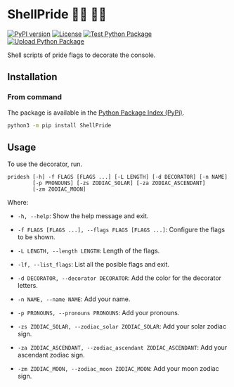 # ShellPride 🏳️‍🌈 :transgender_flag:
[![PyPI version](https://img.shields.io/pypi/v/ShellPride.svg)](https://pypi.org/project/ShellPride/)
[![License](https://img.shields.io/pypi/l/ShellPride.svg)](https://github.com/ccmorenos/ShellPride/blob/main/LICENSE)
[![Test Python Package](https://github.com/ccmorenos/ShellPride/actions/workflows/test-python.yml/badge.svg?branch=main)](https://github.com/ccmorenos/ShellPride/actions/workflows/test-python.yml) [![Upload Python Package](https://github.com/ccmorenos/ShellPride/actions/workflows/python-publish.yml/badge.svg)](https://github.com/ccmorenos/ShellPride/actions/workflows/python-publish.yml)

Shell scripts of pride flags to decorate the console.

## Installation

### From command

The package is available in the
[Python Package Index (PyPi)](https://pypi.org/project/ShellPride/).

```bash
python3 -m pip install ShellPride
```

## Usage

To use the decorator, run.

```shell
pridesh [-h] -f FLAGS [FLAGS ...] [-L LENGTH] [-d DECORATOR] [-n NAME]
        [-p PRONOUNS] [-zs ZODIAC_SOLAR] [-za ZODIAC_ASCENDANT]
        [-zm ZODIAC_MOON]
```

Where:

* `-h, --help`: Show the help message and exit.

* `-f FLAGS [FLAGS ...], --flags FLAGS [FLAGS ...]`: Configure the flags to be
  shown.

* `-L LENGTH, --length LENGTH`: Length of the flags.

* `-lf, --list_flags`: List all the posible flags and exit.

* `-d DECORATOR, --decorator DECORATOR`: Add the color for the decorator
letters.

* `-n NAME, --name NAME`: Add your name.

* `-p PRONOUNS, --pronouns PRONOUNS`: Add your pronouns.

* `-zs ZODIAC_SOLAR, --zodiac_solar ZODIAC_SOLAR`: Add your solar zodiac sign.

* `-za ZODIAC_ASCENDANT, --zodiac_ascendant ZODIAC_ASCENDANT`: Add your
  ascendant zodiac sign.

* `-zm ZODIAC_MOON, --zodiac_moon ZODIAC_MOON`: Add your moon zodiac sign.
